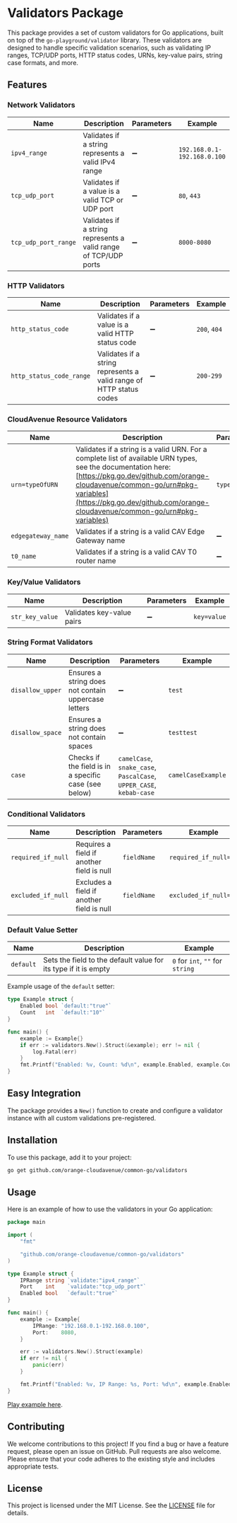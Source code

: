 # Validators Package

This package provides a set of custom validators for Go applications, built on top of the `go-playground/validator` library. These validators are designed to handle specific validation scenarios, such as validating IP ranges, TCP/UDP ports, HTTP status codes, URNs, key-value pairs, string case formats, and more.

## Features

### Network Validators

| Name               | Description                                                        | Parameters | Example                        |
|--------------------|--------------------------------------------------------------------|------------|--------------------------------|
| `ipv4_range`       | Validates if a string represents a valid IPv4 range                |     ➖       | `192.168.0.1-192.168.0.100`    |
| `tcp_udp_port`     | Validates if a value is a valid TCP or UDP port                    |      ➖      | `80`, `443`                    |
| `tcp_udp_port_range` | Validates if a string represents a valid range of TCP/UDP ports   |     ➖       | `8000-8080`                    |

### HTTP Validators

| Name                 | Description                                                      | Parameters | Example                        |
|----------------------|------------------------------------------------------------------|------------|--------------------------------|
| `http_status_code`   | Validates if a value is a valid HTTP status code                 |      ➖      | `200`, `404`                   |
| `http_status_code_range` | Validates if a string represents a valid range of HTTP status codes |     ➖       | `200-299`                |

### CloudAvenue Resource Validators

| Name               | Description                                                        | Parameters | Example                        |
|--------------------|--------------------------------------------------------------------|------------|--------------------------------|
| `urn=typeOfURN`    | Validates if a string is a valid URN. For a complete list of available URN types, see the documentation here: [https://pkg.go.dev/github.com/orange-cloudavenue/common-go/urn#pkg-variables](https://pkg.go.dev/github.com/orange-cloudavenue/common-go/urn#pkg-variables) | `typeOfURN` | `urn:vcloud:gateway:...`       |
| `edgegateway_name` | Validates if a string is a valid CAV Edge Gateway name             |      ➖      | `tn01e02ocb0001234spt101`      |
| `t0_name`          | Validates if a string is a valid CAV T0 router name                |      ➖      | `prvrf01eocb0001234allsp01`    |

### Key/Value Validators

| Name           | Description                                        | Parameters | Example                |
|----------------|----------------------------------------------------|------------|------------------------|
| `str_key_value`| Validates key-value pairs                          |      ➖      | `key=value`            |

### String Format Validators

| Name             | Description                                        | Parameters | Example                |
|------------------|----------------------------------------------------|------------|------------------------|
| `disallow_upper` | Ensures a string does not contain uppercase letters|     ➖       | `test`                 |
| `disallow_space` | Ensures a string does not contain spaces           |     ➖       | `testtest`             |
| `case`           | Checks if the field is in a specific case (see below)| `camelCase`, `snake_case`, `PascalCase`, `UPPER_CASE`, `kebab-case` | `camelCaseExample`   |

### Conditional Validators

| Name                | Description                                        | Parameters | Example                |
|---------------------|----------------------------------------------------|------------|------------------------|
| `required_if_null`  | Requires a field if another field is null          |     `fieldName`       |      `required_if_null=ID`                  |
| `excluded_if_null`  | Excludes a field if another field is null          |       `fieldName`     |      `excluded_if_null=ID`                  |

### Default Value Setter

| Name     | Description                                        | Example                |
|----------|----------------------------------------------------|------------------------|
| `default`| Sets the field to the default value for its type if it is empty | `0` for `int`, `""` for `string` |

Example usage of the `default` setter:

```go
type Example struct {
    Enabled bool `default:"true"`
    Count   int  `default:"10"`
}

func main() {
    example := Example{}
    if err := validators.New().Struct(&example); err != nil {
        log.Fatal(err)
    }
    fmt.Printf("Enabled: %v, Count: %d\n", example.Enabled, example.Count)
}
```

## Easy Integration

The package provides a `New()` function to create and configure a validator instance with all custom validations pre-registered.

## Installation

To use this package, add it to your project:

```bash
go get github.com/orange-cloudavenue/common-go/validators
```

## Usage

Here is an example of how to use the validators in your Go application:

```go
package main

import (
    "fmt"

    "github.com/orange-cloudavenue/common-go/validators"
)

type Example struct {
    IPRange string `validate:"ipv4_range"`
    Port    int    `validate:"tcp_udp_port"`
    Enabled bool   `default:"true"`
}

func main() {
    example := Example{
        IPRange: "192.168.0.1-192.168.0.100",
        Port:    8080,
    }

    err := validators.New().Struct(example)
    if err != nil {
        panic(err)
    }

    fmt.Printf("Enabled: %v, IP Range: %s, Port: %d\n", example.Enabled, example.IPRange, example.Port)
}
```

[Play example here](https://goplay.tools/snippet/YSwC4jAQelU).

## Contributing

We welcome contributions to this project! If you find a bug or have a feature request, please open an issue on GitHub. Pull requests are also welcome. Please ensure that your code adheres to the existing style and includes appropriate tests.

## License

This project is licensed under the MIT License. See the [LICENSE](../LICENSE) file for details.
